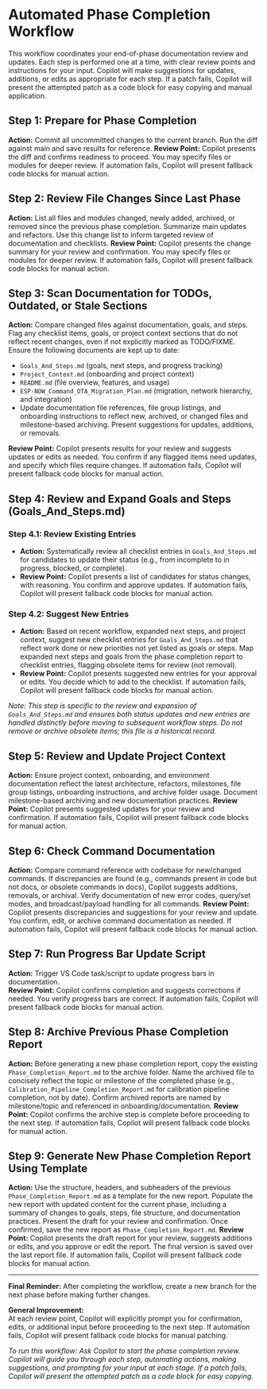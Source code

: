 # Automated Phase Completion Workflow

This workflow coordinates your end-of-phase documentation review and updates. Each step is performed one at a time, with clear review points and instructions for your input. Copilot will make suggestions for updates, additions, or edits as appropriate for each step. If a patch fails, Copilot will present the attempted patch as a code block for easy copying and manual application.

## Step 1: Prepare for Phase Completion

**Action:** Commit all uncommitted changes to the current branch. Run the diff against main and save results for reference.
**Review Point:** Copilot presents the diff and confirms readiness to proceed. You may specify files or modules for deeper review. If automation fails, Copilot will present fallback code blocks for manual action.

## Step 2: Review File Changes Since Last Phase

**Action:** List all files and modules changed, newly added, archived, or removed since the previous phase completion. Summarize main updates and refactors. Use this change list to inform targeted review of documentation and checklists.
**Review Point:** Copilot presents the change summary for your review and confirmation. You may specify files or modules for deeper review. If automation fails, Copilot will present fallback code blocks for manual action.

## Step 3: Scan Documentation for TODOs, Outdated, or Stale Sections

**Action:** Compare changed files against documentation, goals, and steps. Flag any checklist items, goals, or project context sections that do not reflect recent changes, even if not explicitly marked as TODO/FIXME. Ensure the following documents are kept up to date:

- `Goals_And_Steps.md` (goals, next steps, and progress tracking)
- `Project_Context.md` (onboarding and project context)
- `README.md` (file overview, features, and usage)
- `ESP-NOW_Command_OTA_Migration_Plan.md` (migration, network hierarchy, and integration)
- Update documentation file references, file group listings, and onboarding instructions to reflect new, archived, or changed files and milestone-based archiving.
Present suggestions for updates, additions, or removals.

**Review Point:** Copilot presents results for your review and suggests updates or edits as needed. You confirm if any flagged items need updates, and specify which files require changes. If automation fails, Copilot will present fallback code blocks for manual action.

## Step 4: Review and Expand Goals and Steps (Goals_And_Steps.md)

### Step 4.1: Review Existing Entries

- **Action:** Systematically review all checklist entries in `Goals_And_Steps.md` for candidates to update their status (e.g., from incomplete to in progress, blocked, or complete).
- **Review Point:** Copilot presents a list of candidates for status changes, with reasoning. You confirm and approve updates. If automation fails, Copilot will present fallback code blocks for manual action.

### Step 4.2: Suggest New Entries

- **Action:** Based on recent workflow, expanded next steps, and project context, suggest new checklist entries for `Goals_And_Steps.md` that reflect work done or new priorities not yet listed as goals or steps. Map expanded next steps and goals from the phase completion report to checklist entries, flagging obsolete items for review (not removal).
- **Review Point:** Copilot presents suggested new entries for your approval or edits. You decide which to add to the checklist. If automation fails, Copilot will present fallback code blocks for manual action.

*Note: This step is specific to the review and expansion of `Goals_And_Steps.md` and ensures both status updates and new entries are handled distinctly before moving to subsequent workflow steps. Do not remove or archive obsolete items; this file is a historical record.*

## Step 5: Review and Update Project Context

**Action:** Ensure project context, onboarding, and environment documentation reflect the latest architecture, refactors, milestones, file group listings, onboarding instructions, and archive folder usage. Document milestone-based archiving and new documentation practices.
**Review Point:** Copilot presents suggested updates for your review and confirmation. If automation fails, Copilot will present fallback code blocks for manual action.

## Step 6: Check Command Documentation

**Action:** Compare command reference with codebase for new/changed commands. If discrepancies are found (e.g., commands present in code but not docs, or obsolete commands in docs), Copilot suggests additions, removals, or archival. Verify documentation of new error codes, query/set modes, and broadcast/payload handling for all commands.
**Review Point:** Copilot presents discrepancies and suggestions for your review and update. You confirm, edit, or archive command documentation as needed. If automation fails, Copilot will present fallback code blocks for manual action.

## Step 7: Run Progress Bar Update Script

**Action:** Trigger VS Code task/script to update progress bars in documentation.  
**Review Point:** Copilot confirms completion and suggests corrections if needed. You verify progress bars are correct. If automation fails, Copilot will present fallback code blocks for manual action.

## Step 8: Archive Previous Phase Completion Report

**Action:** Before generating a new phase completion report, copy the existing `Phase_Completion_Report.md` to the archive folder. Name the archived file to concisely reflect the topic or milestone of the completed phase (e.g., `Calibration_Pipeline_Completion_Report.md` for calibration pipeline completion, not by date). Confirm archived reports are named by milestone/topic and referenced in onboarding/documentation.
**Review Point:** Copilot confirms the archive step is complete before proceeding to the next step. If automation fails, Copilot will present fallback code blocks for manual action.

## Step 9: Generate New Phase Completion Report Using Template

**Action:** Use the structure, headers, and subheaders of the previous `Phase_Completion_Report.md` as a template for the new report. Populate the new report with updated content for the current phase, including a summary of changes to goals, steps, file structure, and documentation practices. Present the draft for your review and confirmation. Once confirmed, save the new report as `Phase_Completion_Report.md`.
**Review Point:** Copilot presents the draft report for your review, suggests additions or edits, and you approve or edit the report. The final version is saved over the last report file. If automation fails, Copilot will present fallback code blocks for manual action.

---

**Final Reminder:** After completing the workflow, create a new branch for the next phase before making further changes.

**General Improvement:**  
At each review point, Copilot will explicitly prompt you for confirmation, edits, or additional input before proceeding to the next step. If automation fails, Copilot will present fallback code blocks for manual patching.

*To run this workflow: Ask Copilot to start the phase completion review. Copilot will guide you through each step, automating actions, making suggestions, and prompting for your input at each stage. If a patch fails, Copilot will present the attempted patch as a code block for easy copying.*
